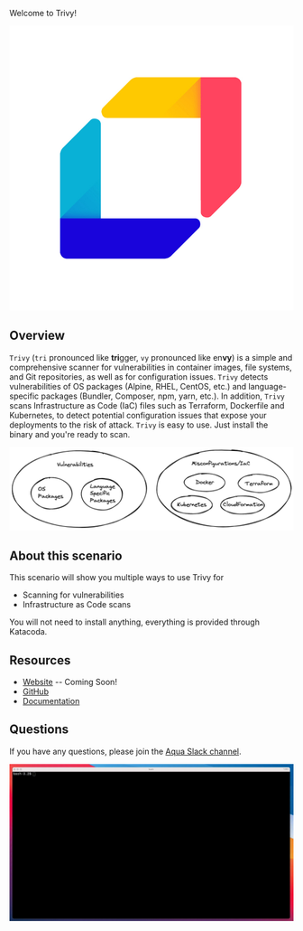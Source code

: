 Welcome to Trivy!

![Trivy overview](./assets/images/trivy-logo.png)

## Overview

`Trivy` (`tri` pronounced like **tri**gger, `vy` pronounced like en**vy**) is a simple and comprehensive scanner for vulnerabilities in container images, file systems, and Git repositories, as well as for configuration issues.
`Trivy` detects vulnerabilities of OS packages (Alpine, RHEL, CentOS, etc.) and language-specific packages (Bundler, Composer, npm, yarn, etc.).
In addition, `Trivy` scans Infrastructure as Code (IaC) files such as Terraform, Dockerfile and Kubernetes, to detect potential configuration issues that expose your deployments to the risk of attack.
`Trivy` is easy to use. Just install the binary and you're ready to scan.

![Trivy overview](./assets/images/Trivy.png)

## About this scenario

This scenario will show you multiple ways to use Trivy for

* Scanning for vulnerabilities
* Infrastructure as Code scans

You will not need to install anything, everything is provided through Katacoda.

## Resources

* [Website]() -- Coming Soon!
* [GitHub](https://github.com/aquasecurity/trivy)
* [Documentation](https://aquasecurity.github.io/trivy/)

## Questions

If you have any questions, please join the [Aqua Slack channel](https://slack.aquasec.com/). 

![Trivy overview](./assets/images/vuln-demo.gif)

